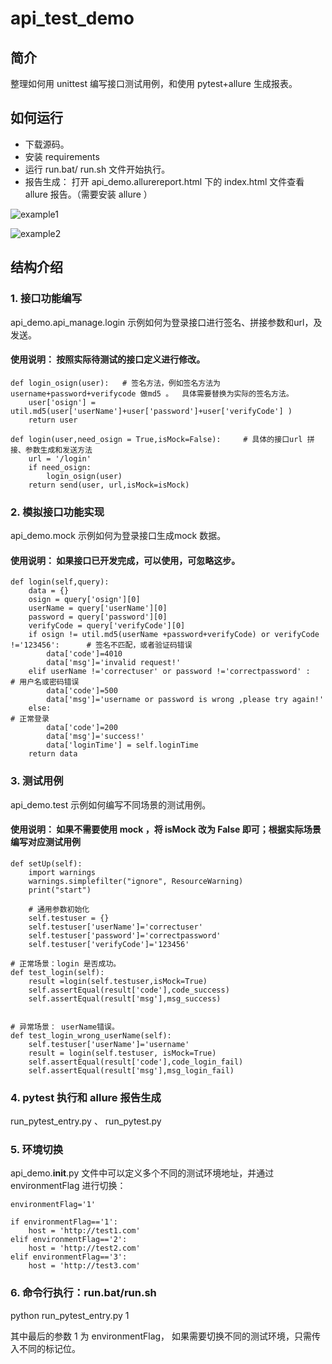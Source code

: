 # api_test_demo

## 简介
整理如何用 unittest 编写接口测试用例，和使用 pytest+allure 生成报表。

## 如何运行
- 下载源码。
- 安装 requirements
- 运行 run.bat/ run.sh 文件开始执行。
- 报告生成： 打开 api_demo.allurereport.html  下的 index.html 文件查看 allure 报告。（需要安装 allure ）

![example1](cmd.png "example1")

![example2](allure.png "example2")

## 结构介绍

### 1. 接口功能编写
api_demo.api_manage.login 示例如何为登录接口进行签名、拼接参数和url，及发送。

#### 使用说明： 按照实际待测试的接口定义进行修改。

```
def login_osign(user):   # 签名方法，例如签名方法为 username+password+verifycode 做md5 。  具体需要替换为实际的签名方法。
    user['osign'] = util.md5(user['userName']+user['password']+user['verifyCode'] )
    return user

def login(user,need_osign = True,isMock=False):     # 具体的接口url 拼接、参数生成和发送方法
    url = '/login'
    if need_osign:
        login_osign(user)
    return send(user, url,isMock=isMock)
  ```

### 2. 模拟接口功能实现
api_demo.mock     示例如何为登录接口生成mock 数据。
#### 使用说明： 如果接口已开发完成，可以使用，可忽略这步。

```
def login(self,query):
    data = {}
    osign = query['osign'][0]
    userName = query['userName'][0]
    password = query['password'][0]
    verifyCode = query['verifyCode'][0]
    if osign != util.md5(userName +password+verifyCode) or verifyCode !='123456':      # 签名不匹配，或者验证码错误
        data['code']=4010
        data['msg']='invalid request!'
    elif userName !='correctuser' or password !='correctpassword' :                # 用户名或密码错误
        data['code']=500
        data['msg']='username or password is wrong ,please try again!'
    else:                                                                               # 正常登录
        data['code']=200
        data['msg']='success!'
        data['loginTime'] = self.loginTime
    return data
```

### 3. 测试用例
 api_demo.test  示例如何编写不同场景的测试用例。
 #### 使用说明： 如果不需要使用 mock ，将 isMock 改为 False 即可；根据实际场景编写对应测试用例

```
def setUp(self):
    import warnings
    warnings.simplefilter("ignore", ResourceWarning)
    print("start")

    # 通用参数初始化
    self.testuser = {}
    self.testuser['userName']='correctuser'
    self.testuser['password']='correctpassword'
    self.testuser['verifyCode']='123456'

# 正常场景：login 是否成功。
def test_login(self):
    result =login(self.testuser,isMock=True)
    self.assertEqual(result['code'],code_success)
    self.assertEqual(result['msg'],msg_success)


# 异常场景： userName错误。
def test_login_wrong_userName(self):
    self.testuser['userName']='username'
    result = login(self.testuser, isMock=True)
    self.assertEqual(result['code'],code_login_fail)
    self.assertEqual(result['msg'],msg_login_fail)

```

### 4. pytest 执行和 allure 报告生成
run_pytest_entry.py 、 run_pytest.py

### 5. 环境切换
api_demo.__init__.py  文件中可以定义多个不同的测试环境地址，并通过 environmentFlag 进行切换：
```
environmentFlag='1'

if environmentFlag=='1':
    host = 'http://test1.com'
elif environmentFlag=='2':
    host = 'http://test2.com'
elif environmentFlag=='3':
    host = 'http://test3.com'
```

### 6. 命令行执行：run.bat/run.sh

python run_pytest_entry.py 1

其中最后的参数 1 为 environmentFlag， 如果需要切换不同的测试环境，只需传入不同的标记位。

